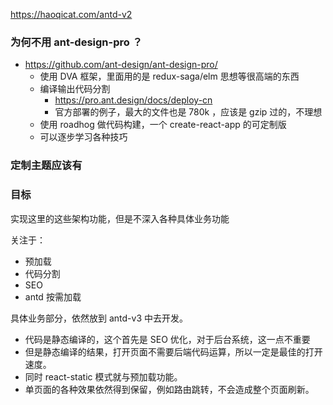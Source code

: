 https://haoqicat.com/antd-v2

### 为何不用 ant-design-pro ？

* https://github.com/ant-design/ant-design-pro/
  * 使用 DVA 框架，里面用的是 redux-saga/elm 思想等很高端的东西
  * 编译输出代码分割
    * https://pro.ant.design/docs/deploy-cn
    * 官方部署的例子，最大的文件也是 780k ，应该是 gzip 过的，不理想
  * 使用 roadhog 做代码构建，一个 create-react-app 的可定制版
  * 可以逐步学习各种技巧

### 定制主题应该有

### 目标

实现这里的这些架构功能，但是不深入各种具体业务功能

关注于：

* 预加载
* 代码分割
* SEO
* antd 按需加载

具体业务部分，依然放到 antd-v3 中去开发。

* 代码是静态编译的，这个首先是 SEO 优化，对于后台系统，这一点不重要
* 但是静态编译的结果，打开页面不需要后端代码运算，所以一定是最佳的打开速度。
* 同时 react-static 模式就与预加载功能。
* 单页面的各种效果依然得到保留，例如路由跳转，不会造成整个页面刷新。
